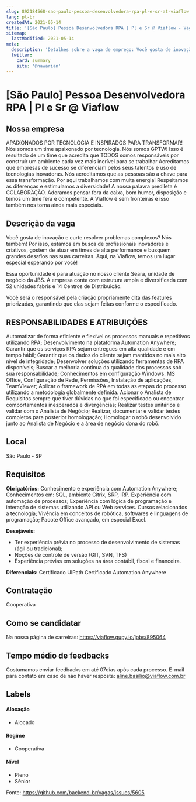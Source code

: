 ```yaml
---
slug: 892184568-sao-paulo-pessoa-desenvolvedora-rpa-pl-e-sr-at-viaflow
lang: pt-br
createdAt: 2021-05-14
title: '[São Paulo] Pessoa Desenvolvedora RPA | Pl e Sr @ Viaflow - Vaga de Emprego'
sitemap:
  lastModified: 2021-05-14
meta:
  description: 'Detalhes sobre a vaga de emprego: Você gosta de inovação e curte resolver problemas complexos? Nós também! Por isso, estamos em busca de profissionais inovadores e criativos, gostem de atuar em times de alta performance e busquem grandes desafios nas suas carreiras. Aqui, na Viaflow, temos um lugar especial esperando por você! Essa oportunidade é para atuação no nosso cliente Seara, unidade de negócio da JBS. A empresa conta com estrutura ampla e diversificada com 52 unidades fabris e 14 Centros de Distribuição. Você será o responsável pela criação propriamente dita das features priorizadas, garantindo que elas sejam feitas conforme o especificado​.'
  twitter:
    card: summary
    site: '@nawarian'
---
```


# [São Paulo] Pessoa Desenvolvedora RPA | Pl e Sr @ Viaflow

## Nossa empresa

APAIXONADOS POR TECNOLOGIA E INSPIRADOS PARA TRANSFORMAR!
Nós somos um time apaixonado por tecnologia.
Nós somos GPTW! Isso é resultado de um time que acredita que TODOS somos responsáveis por construir um ambiente cada vez mais incrível para se trabalhar
Acreditamos que empresas de sucesso se diferenciam pelos seus talentos e uso de tecnologias inovadoras.
Nós acreditamos que as pessoas são a chave para essa transformação.
Por aqui trabalhamos com muita energia!
Respeitamos as diferenças e estimulamos a diversidade!
A nossa palavra predileta é COLABORAÇÃO.
Adoramos pensar fora da caixa, bom humor, disposição e temos um time fera e competente.
A Viaflow é sem fronteiras e isso também nos torna ainda mais especiais.

## Descrição da vaga
Você gosta de inovação e curte resolver problemas complexos? Nós também! Por isso, estamos em busca de profissionais inovadores e criativos, gostem de atuar em times de alta performance e busquem grandes desafios nas suas carreiras. Aqui, na Viaflow, temos um lugar especial esperando por você!

Essa oportunidade é para atuação no nosso cliente Seara, unidade de negócio da JBS. A empresa conta com estrutura ampla e diversificada com 52 unidades fabris e 14 Centros de Distribuição.

Você será o responsável pela criação propriamente dita das features priorizadas, garantindo que elas sejam feitas conforme o especificado​.

## RESPONSABILIDADES E ATRIBUIÇÕES
Automatizar de forma eficiente e flexível os processos manuais e repetitivos utilizando RPA;
Desenvolvimento na plataforma Automation Anywhere;
Garantir que os serviços RPA sejam entregues em alta qualidade e em tempo hábil;
Garantir que os dados do cliente sejam mantidos no mais alto nível de integridade;
Desenvolver soluções utilizando ferramentas de RPA disponíveis;
Buscar a melhoria contínua da qualidade dos processos sob sua responsabilidade;
Conhecimentos em configuração Windows: MS Office, Configuração de Rede, Permissões, Instalação de aplicações, TeamViewer;
Aplicar o framework de RPA em todas as etapas do processo utilizando a metodologia globalmente definida.
Acionar o Analista de Requisitos sempre que tiver dúvidas no que foi especificado ou encontrar comportamentos inesperados e divergências​;
Realizar testes unitários e validar com o Analista de Negócio;
Realizar, documentar e validar testes completos para posterior homologação​;
Homologar o robô desenvolvido junto ao Analista de Negócio e a área de negócio dona do robô​.

## Local

São Paulo - SP

## Requisitos

**Obrigatórios:**
Conhecimento e experiência com Automation Anywhere;
Conhecimentos em: SQL, ambiente Citrix, SRP, IRP.
Experiência com automação de processos;
Experiência com lógica de programação e interação de sistemas utilizando API ou Web services.
Cursos relacionados a tecnologia;
Vivência em conceitos de robótica, softwares e linguagens de programação;
Pacote Office avançado, em especial Excel.

**Desejáveis:**
- Ter experiência prévia no processo de desenvolvimento de sistemas (ágil ou tradicional);
- Noções de controle de versão (GIT, SVN, TFS)
- Experiência prévias em soluções na área contábil, fiscal e financeira.

**Diferenciais:**
Certificado UIPath
Certificado Automation Anywhere

## Contratação

Cooperativa

## Como se candidatar

Na nossa página de carreiras: https://viaflow.gupy.io/jobs/895064

## Tempo médio de feedbacks

Costumamos enviar feedbacks em até 07dias após cada processo.
E-mail para contato em caso de não haver resposta: aline.basilio@viaflow.com.br

## Labels

#### Alocação
- Alocado

#### Regime
- Cooperativa

#### Nível
- Pleno
- Sênior




Fonte: https://github.com/backend-br/vagas/issues/5605